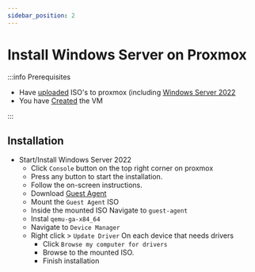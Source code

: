 ```yaml
---
sidebar_position: 2
---
```


# Install Windows Server on Proxmox

:::info Prerequisites

- Have [uploaded](./upload-iso) ISO's to proxmox (including [Windows Server 2022](https://www.microsoft.com/en-us/evalcenter/evaluate-windows-server-2022)
- You have [Created](./create-windows-vm) the VM

:::

## Installation

- Start/Install Windows Server 2022
	- Click `Console` button on the top right corner on proxmox
	- Press any button to start the installation.
	- Follow the on-screen instructions.
	- Download [Guest Agent](https://fedorapeople.org/groups/virt/virtio-win/direct-downloads/latest-virtio/virtio-win.iso)
	- Mount the `Guest Agent` ISO
	- Inside the mounted ISO Navigate to `guest-agent`
	- Instal `qemu-ga-x84_64`
	- Navigate to `Device Manager`
	- Right click > `Update Driver` On each device that needs drivers
		- Click `Browse my computer for drivers`
		- Browse to the mounted ISO.
		- Finish installation
